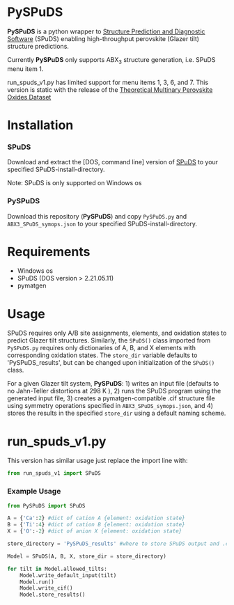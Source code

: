 # PySPuDS

**PySPuDS** is a python wrapper to [Structure Prediction and Diagnostic Software](https://www.unf.edu/~michael.lufaso/spuds/) (SPuDS) enabling high-throughput perovskite (Glazer tilt) structure predictions.

Currently **PySPuDS** only supports ABX<sub>3</sub> structure generation, i.e. SPuDS menu item 1. 

run_spuds_v1.py has limited support for menu items 1, 3, 6, and 7. This version is static with the release of the [Theoretical Multinary Perovskite Oxides Dataset](https://contribs.materialsproject.org/projects/Multinary_Oxides)



# Installation
### SPuDS
Download and extract the [DOS, command line] version of [SPuDS](https://www.unf.edu/~michael.lufaso/spuds/) to your specified SPuDS-install-directory.

Note: SPuDS is only supported on Windows os

### PySPuDS
Download this repository (**PySPuDS**) and copy ```PySPuDS.py``` and ```ABX3_SPuDS_symops.json``` to your specified SPuDS-install-directory.



# Requirements
  - Windows os
  - SPuDS (DOS version > 2.21.05.11)
  - pymatgen




# Usage
SPuDS requires only A/B site assignments, elements, and oxidation states to predict Glazer tilt structures. Similarly, the ```SPuDS()``` class imported from ```PySPuDS.py``` requires only dictionaries of A, B, and X elements with corresponding oxidation states. The ```store_dir``` variable defaults to 'PySPuDS_results', but can be changed upon initialization of the ```SPuDS()``` class.


For a given Glazer tilt system, **PySPuDS**: 1) writes an input file (defaults to no Jahn-Teller distortions at 298 K ), 2) runs the SPuDS program using the generated input file, 3) creates a pymatgen-compatible .cif structure file using symmetry operations specified in ```ABX3_SPuDS_symops.json```, and 4) stores the results in the specified ```store_dir``` using a default naming scheme.

# run_spuds_v1.py
This version has similar usage just replace the import line with:
```python
from run_spuds_v1 import SPuDS
```

### Example Usage 
```python
from PySPuDS import SPuDS

A = {'Ca':2} #dict of cation A {element: oxidation state}
B = {'Ti':4} #dict of cation B {element: oxidation state}
X = {'O':-2} #dict of anion X {element: oxidation state}

store_directory = 'PySPuDS_results' #where to store SPuDS output and .cif files

Model = SPuDS(A, B, X, store_dir = store_directory)

for tilt in Model.allowed_tilts:   
    Model.write_default_input(tilt)
    Model.run()
    Model.write_cif()
    Model.store_results()
```

